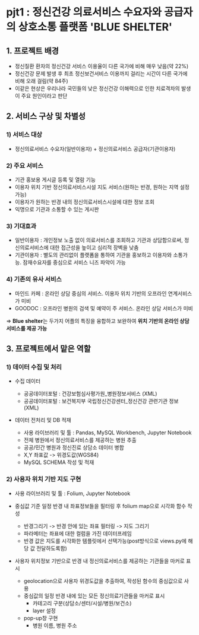 # pjt1 : 정신건강 의료서비스 수요자와 공급자의 상호소통 플랫폼 'BLUE SHELTER'

## 1. 프로젝트 배경
- 정신질환 환자의 정신건강 서비스 이용율이 다른 국가에 비해 매우 낮음(약 22%)
- 정신건강 문제 발생 후 최초 정신보건서비스 이용까지 걸리는 시간이 다른 국가에 비해 오래 걸림(약 84주)
- 이같은 현상은 우리나라 국민들의 낮은 정신건강 이해력으로 인한 치료격차의 발생이 주요 원인이라고 판단

## 2. 서비스 구상 및 차별성
### 1) 서비스 대상 
- 정신의료서비스 수요자(일반이용자) + 정신의료서비스 공급자(기관이용자)

### 2) 주요 서비스
- 기관 홍보용 게시글 등록 및 열람 기능
- 이용자 위치 기반 정신의료서비스시설 지도 서비스(원하는 반경, 원하는 지역 설정 가능)  
- 이용자가 원하는 반경 내의 정신의료서비스시설에 대한 정보 조회
- 익명으로 기관과 소통할 수 있는 게시판

### 3) 기대효과
- 일반이용자 : 개인정보 노출 없이 의료서비스를 조회하고 기관과 상담함으로써, 정신의료서비스에 대한 접근성을 높이고 심리적 장벽을 낮춤
- 기관이용자 : 별도의 관리없이 플랫폼을 통하여 기관을 홍보하고 이용자와 소통가능. 잠재수요자를 중심으로 서비스 니즈 파악이 가능


### 4) 기존의 유사 서비스
- 마인드 카페 : 온라인 상담 중심의 서비스. 이용자 위치 기반의 오프라인 연계서비스가 미비
- GOODOC : 오프라인 병원의 검색 및 예약이 주 서비스. 온라인 상담 서비스가 미비

=> **Blue shelter**는 두가지 어플의 특징을 융합하고 보완하여 **위치 기반의 온라인 상담 서비스를 제공 가능**


## 3. 프로젝트에서 맡은 역할
### 1) 데이터 수집 및 처리
- 수집 데이터
  - 공공데이터포털 : 건강보험심사평가원_병원정보서비스 (XML)
  - 공공데이터포털 : 보건복지부 국립정신건강센터_정신건강 관련기관 정보 (XML)

- 데이터 전처리 및 DB 적재
  - 사용 라이브러리 및 툴 : Pandas, MySQL Workbench, Jupyter Notebook
  - 전체 병원에서 정신의료서비스를 제공하는 병원 추출 
  - 공공/민간 병원과 정신진료 상담소 데이터 병합
  - X,Y 좌표값 -> 위경도값(WGS84) 
  - MySQL SCHEMA 작성 및 적재

### 2) 사용자 위치 기반 지도 구현
  - 사용 라이브러리 및 툴 : Folium, Jupyter Notebook
  - 중심값 기준 일정 반경 내 좌표정보들을 필터링 후 folium map으로 시각화 함수 작성
    - 반경그리기 -> 반경 안에 있는 좌표 필터링 -> 지도 그리기
    - 파라메터는 좌표에 대한 컬럼을 가진 데이터프레임
    - 반경 값은 지도를 시각화한 템플릿에서 선택가능(post방식으로 views.py에 해당 값 전달하도록함)
  
  - 사용자 위치정보 기반으로 반경 내 정신의료서비스를 제공하는 기관들을 마커로 표시
    - geolocation으로 사용자 위경도값을 추출하여, 작성된 함수의 중심값으로 사용
    - 중심값의 일정 반경 내에 있는 모든 정신의료기관들을 마커로 표시
      - 카테고리 구분(상담소/센터/시설/병원/보건소)
      - layer 설정
    - pop-up창 구현
      - 병원 이름, 병원 주소


